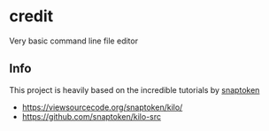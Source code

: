 # credit
Very basic command line file editor

## Info
This project is heavily based on the incredible tutorials by [snaptoken](https://github.com/snaptoken)
- https://viewsourcecode.org/snaptoken/kilo/
- https://github.com/snaptoken/kilo-src
